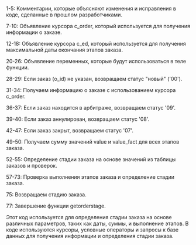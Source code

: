 1-5: Комментарии, которые объясняют изменения и исправления в коде, сделанные в прошлом разработчиками.

7-10: Объявление курсора c_order, который используется для получения информации о заказе.

12-18: Объявление курсора c_ed, который используется для получения максимальной даты окончания этапов заказа.

20-26: Объявление переменных, которые будут использоваться в теле функции.

28-29: Если заказ (o_id) не указан, возвращаем статус "новый" ('00').

31-34: Получаем информацию о заказе с использованием курсора c_order.

36-37: Если заказ находится в арбитраже, возвращаем статус '09'.

39-40: Если заказ аннулирован, возвращаем статус '08'.

42-47: Если заказ закрыт, возвращаем статус '07'.

49-50: Получаем сумму значений value и value_fact для всех этапов заказа.

52-55: Определение стадии заказа на основе значений из таблицы заказов и проверок.

57-73: Проверка выполнения этапов заказа и определение стадии заказа.

75: Возвращаем стадию заказа.

77: Завершение функции getorderstage.

Этот код используется для определения стадии заказа на основе различных параметров, таких как даты, суммы, и выполнение этапов. 
В коде используются курсоры, условные операторы и запросы к базе данных для получения информации и определения стадии заказа.
